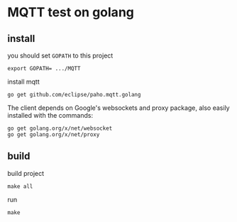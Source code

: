 # MQTT test on golang
## install
you should set ```GOPATH``` to this project
```shell==
export GOPATH= .../MQTT
```
install mqtt 
```she==
go get github.com/eclipse/paho.mqtt.golang
```
The client depends on Google's websockets and proxy package, also easily installed with the commands:
```shell==
go get golang.org/x/net/websocket
go get golang.org/x/net/proxy
```

## build

build project
```
make all
```
run 
```
make
```